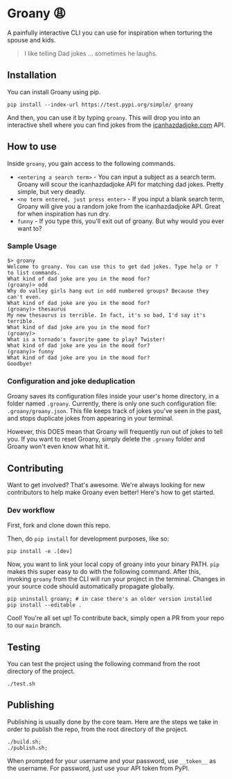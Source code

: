 # Groany 😩

A painfully interactive CLI you can use for inspiration when torturing the spouse and kids.

> I like telling Dad jokes ... sometimes he laughs. 

## Installation

You can install Groany using pip.

```
pip install --index-url https://test.pypi.org/simple/ groany
```

And then, you can use it by typing `groany`. This will drop you into an interactive shell where you can find jokes from the [icanhazdadjoke.com](https://icanhazdadjoke.com/) API.

## How to use

Inside `groany`, you gain access to the following commands.

* `<entering a search term>` - You can input a subject as a search term. Groany will scour the icanhazdadjoke API for matching dad jokes. Pretty simple, but very deadly.
* `<no term entered, just press enter>` - If you input a blank search term, Groany will give you a random joke from the icanhazdadjoke API. Great for when inspiration has run dry.
* `funny` - If you type this, you'll exit out of groany. But why would you ever want to?

### Sample Usage

```
$> groany
Welcome to groany. You can use this to get dad jokes. Type help or ? to list commands.
What kind of dad joke are you in the mood for?
(groany)> odd
Why do valley girls hang out in odd numbered groups? Because they can't even.
What kind of dad joke are you in the mood for?
(groany)> thesaurus
My new thesaurus is terrible. In fact, it's so bad, I'd say it's terrible.
What kind of dad joke are you in the mood for?
(groany)>
What is a tornado's favorite game to play? Twister!
What kind of dad joke are you in the mood for?
(groany)> funny
What kind of dad joke are you in the mood for?
Goodbye!
```

### Configuration and joke deduplication

Groany saves its configuration files inside your user's home directory, in a folder named `.groany`. Currently, there is only one such configuration file: `.groany/groany.json`. This file keeps track of jokes you've seen in the past, and stops duplicate jokes from appearing in your terminal.

However, this DOES mean that Groany will frequently run out of jokes to tell you. If you want to reset Groany, simply delete the `.groany` folder and Groany won't even know what hit it.

## Contributing

Want to get involved? That's awesome. We're always looking for new contributors to help make Groany even better! Here's how to get started.

### Dev workflow

First, fork and clone down this repo. 

Then, do `pip install` for development purposes, like so:

```
pip install -e .[dev]
```

Now, you want to link your local copy of groany into your binary PATH. `pip` makes this super easy to do with the following command. After this, invoking `groany` from the CLI will run your project in the terminal. Changes in your source code should automatically propagate globally.

```
pip uninstall groany; # in case there's an older version installed
pip install --editable .
```

Cool! You're all set up! To contribute back, simply open a PR from your repo to our `main` branch.

## Testing

You can test the project using the following command from the root directory of the project.

```
./test.sh
```

## Publishing

Publishing is usually done by the core team. Here are the steps we take in order to publish the repo, from the root directory of the project.

```
./build.sh;
./publish.sh;
```

When prompted for your username and your password, use `__token__` as the username. For password, just use your API token from PyPI.
